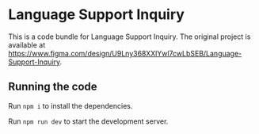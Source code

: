 
  # Language Support Inquiry

  This is a code bundle for Language Support Inquiry. The original project is available at https://www.figma.com/design/U9Lny368XXlYwl7cwLbSEB/Language-Support-Inquiry.

  ## Running the code

  Run `npm i` to install the dependencies.

  Run `npm run dev` to start the development server.
  